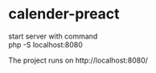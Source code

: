 # calender-preact

start server with command     
php -S localhost:8080

The project runs on http://localhost:8080/
